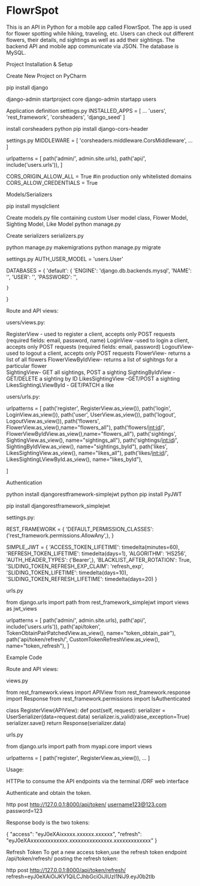 # FlowrSpot

This is an API in Python for a mobile app called FlowrSpot. The app is used for flower spotting while hiking, traveling, etc. 
Users can check out different flowers, their details, nd sightings as well as add their sightings. 
The backend API and mobile app communicate via JSON. The database is MySQL.

Project Installation & Setup


Create New Project on PyCharm

pip install django

django-admin startproject core
django-admin startapp users


Application definition
settings.py
INSTALLED_APPS = [
	...
    'users',
    'rest_framework',
    'corsheaders',
    'django_seed'
]

install corsheaders python pip install django-cors-header

settings.py
MIDDLEWARE = [
    'corsheaders.middleware.CorsMiddleware',
     ...
]


urlpatterns = [
    path('admin/', admin.site.urls),
    path('api/', include('users.urls')),
]



CORS_ORIGIN_ALLOW_ALL = True  #in production only whitelisted domains
CORS_ALLOW_CREDENTIALS = True


Models/Serializers

pip install mysqlclient

Create models.py file containing custom User model class, Flower Model, Sighting Model, Like Model
python manage.py

Create serializers serializers.py

python manage.py makemigrations
python manage.py migrate

settings.py
AUTH_USER_MODEL = 'users.User'



DATABASES = {
    'default': {
        'ENGINE': 'django.db.backends.mysql',
        'NAME': '',
        'USER': '',
        'PASSWORD': '',

    }
}

Route and API views:


users/views.py:

RegisterView  - used to register a client, accepts only POST requests (required fields: email, password, name)
LoginView -used to login a client, accepts only POST requests (required fields: email, password)
LogoutView- used to logout a client, accepts only POST requests
FlowerView- returns a list of all flowers
FlowerViewByIdView- returns a list of sighitngs for a particular flower  
SightingView- GET all sightings, POST a sighting
SightingByIdView -GET/DELETE a sighting by ID
LikesSightingView -GET/POST a sighting
LikesSightingLViewById - GET/PATCH a like

users/urls.py:

urlpatterns = [
    path('register', RegisterView.as_view()),
    path('login', LoginView.as_view()),
    path('user', UserView.as_view()),
    path('logout', LogoutView.as_view()),
    path('flowers', FlowerView.as_view(),name="flowers_all"),
    path('flowers/<int:id>/', FlowerViewByIdView.as_view(),name="flowers_all"),
    path('sightings', SightingView.as_view(), name="sightings_all"),
    path('sightings/<int:id>/', SightingByIdView.as_view(), name="sightings_byId"),
    path('likes', LikesSightingView.as_view(), name="likes_all"),
    path('likes/<int:id>/', LikesSightingLViewById.as_view(), name="likes_byId"),

]



Authentication

python install djangorestframework-simplejwt
python pip install PyJWT

pip install djangorestframework_simplejwt

settings.py:

REST_FRAMEWORK = {
    'DEFAULT_PERMISSION_CLASSES': ('rest_framework.permissions.AllowAny',),
}


SIMPLE_JWT = {
'ACCESS_TOKEN_LIFETIME': timedelta(minutes=60),
'REFRESH_TOKEN_LIFETIME': timedelta(days=1),
'ALGORITHM': 'HS256',
'AUTH_HEADER_TYPES': ('Bearer',),
'BLACKLIST_AFTER_ROTATION': True,
'SLIDING_TOKEN_REFRESH_EXP_CLAIM': 'refresh_exp',
'SLIDING_TOKEN_LIFETIME': timedelta(days=10),
'SLIDING_TOKEN_REFRESH_LIFETIME': timedelta(days=20)
}


urls.py

from django.urls import path
from rest_framework_simplejwt import views as jwt_views

urlpatterns = [
    path('admin/', admin.site.urls),
    path('api/', include('users.urls')),
    path('api/token', TokenObtainPairPatchedView.as_view(), name="token_obtain_pair"),
    path('api/token/refresh/', CustomTokenRefreshView.as_view(), name="token_refresh"),
]


Example Code

Route and API views:

views.py

from rest_framework.views import APIView
from rest_framework.response import Response
from rest_framework.permissions import IsAuthenticated


class RegisterView(APIView):
    def post(self, request):
        serializer = UserSerializer(data=request.data)
        serializer.is_valid(raise_exception=True)
        serializer.save()
        return Response(serializer.data)
		
		
urls.py

from django.urls import path
from myapi.core import views

urlpatterns = [
    path('register', RegisterView.as_view()),
    ...
]


Usage:

HTTPie to consume the API endpoints via the terminal /DRF web interface

Authenticate and obtain the token. 

http post http://127.0.0.1:8000/api/token/ username123@123.com password=123

Response body is the two tokens:

{
    "access": "eyJ0eXAixxxxx.xxxxxx.xxxxxx",
    "refresh": "eyJ0eXAxxxxxxxxxxxxx.xxxxxxxxxxxxxxx.xxxxxxxxxxxxx"
}

Refresh Token
To get a new access token,use the refresh token endpoint /api/token/refresh/ posting the refresh token:

http post http://127.0.0.1:8000/api/token/refresh/ refresh=eyJ0eXAiOiJKV1QiLCJhbGciOiJIUzI1NiJ9.eyJ0b2tlb

